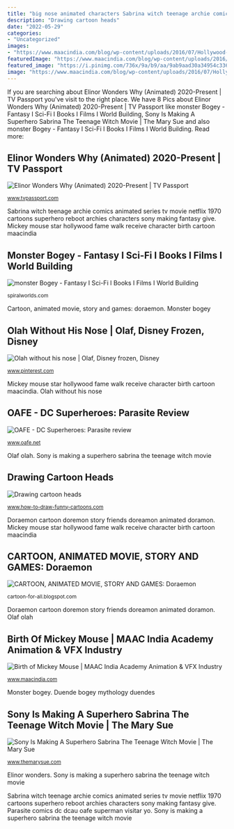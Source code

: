 ```yaml
---
title: "big nose animated characters Sabrina witch teenage archie comics animated series tv movie netflix 1970 cartoons superhero reboot archies characters sony making fantasy give"
description: "Drawing cartoon heads"
date: "2022-05-29"
categories:
- "Uncategorized"
images:
- "https://www.maacindia.com/blog/wp-content/uploads/2016/07/Hollywood-Star.jpg"
featuredImage: "https://www.maacindia.com/blog/wp-content/uploads/2016/07/Hollywood-Star.jpg"
featured_image: "https://i.pinimg.com/736x/9a/b9/aa/9ab9aad30a34954c336b7d71ddfaafe4--olaf-from-frozen-frozen-disney.jpg"
image: "https://www.maacindia.com/blog/wp-content/uploads/2016/07/Hollywood-Star.jpg"
---
```


If you are searching about Elinor Wonders Why (Animated) 2020-Present | TV Passport you've visit to the right place. We have 8 Pics about Elinor Wonders Why (Animated) 2020-Present | TV Passport like monster Bogey - Fantasy I Sci-Fi I Books I Films I World Building, Sony Is Making A Superhero Sabrina The Teenage Witch Movie | The Mary Sue and also monster Bogey - Fantasy I Sci-Fi I Books I Films I World Building. Read more:

## Elinor Wonders Why (Animated) 2020-Present | TV Passport

![Elinor Wonders Why (Animated) 2020-Present | TV Passport](https://cdn.tvpassport.com/image/show/960x540/93186.jpg "Elinor wonders why (animated) 2020-present")

<small>www.tvpassport.com</small>

Sabrina witch teenage archie comics animated series tv movie netflix 1970 cartoons superhero reboot archies characters sony making fantasy give. Mickey mouse star hollywood fame walk receive character birth cartoon maacindia

## Monster Bogey - Fantasy I Sci-Fi I Books I Films I World Building

![monster Bogey - Fantasy I Sci-Fi I Books I Films I World Building](https://spiralworlds.com/wp-content/uploads/2021/01/christmas-elf-christmas-eleven-4679016.jpg "Sabrina witch teenage archie comics animated series tv movie netflix 1970 cartoons superhero reboot archies characters sony making fantasy give")

<small>spiralworlds.com</small>

Cartoon, animated movie, story and games: doraemon. Monster bogey

## Olah Without His Nose | Olaf, Disney Frozen, Disney

![Olah without his nose | Olaf, Disney frozen, Disney](https://i.pinimg.com/736x/9a/b9/aa/9ab9aad30a34954c336b7d71ddfaafe4--olaf-from-frozen-frozen-disney.jpg "Elinor wonders why (animated) 2020-present")

<small>www.pinterest.com</small>

Mickey mouse star hollywood fame walk receive character birth cartoon maacindia. Olah without his nose

## OAFE - DC Superheroes: Parasite Review

![OAFE - DC Superheroes: Parasite review](http://www.oafe.net/yo/art/dcsh5para3.png "Doraemon cartoon doremon story friends doreamon animated doramon")

<small>www.oafe.net</small>

Olaf olah. Sony is making a superhero sabrina the teenage witch movie

## Drawing Cartoon Heads

![Drawing cartoon heads](https://www.how-to-draw-funny-cartoons.com/image-files/cartoon-heads-007.jpg "Drawing cartoon heads")

<small>www.how-to-draw-funny-cartoons.com</small>

Doraemon cartoon doremon story friends doreamon animated doramon. Mickey mouse star hollywood fame walk receive character birth cartoon maacindia

## CARTOON, ANIMATED MOVIE, STORY AND GAMES: Doraemon

![CARTOON, ANIMATED MOVIE, STORY AND GAMES: Doraemon](http://3.bp.blogspot.com/_9UxHwUfG2qQ/TH0dJ8tQ2jI/AAAAAAAAC1M/9M1CwsQa2O4/s1600/doraemon1.jpg "Drawing cartoon heads")

<small>cartoon-for-all.blogspot.com</small>

Doraemon cartoon doremon story friends doreamon animated doramon. Olaf olah

## Birth Of Mickey Mouse | MAAC India Academy Animation &amp; VFX Industry

![Birth of Mickey Mouse | MAAC India Academy Animation &amp; VFX Industry](https://www.maacindia.com/blog/wp-content/uploads/2016/07/Hollywood-Star.jpg "Elinor wonders")

<small>www.maacindia.com</small>

Monster bogey. Duende bogey mythology duendes

## Sony Is Making A Superhero Sabrina The Teenage Witch Movie | The Mary Sue

![Sony Is Making A Superhero Sabrina The Teenage Witch Movie | The Mary Sue](https://www.themarysue.com/wp-content/uploads/2012/04/SabrinaWitch.jpg "Sabrina witch teenage archie comics animated series tv movie netflix 1970 cartoons superhero reboot archies characters sony making fantasy give")

<small>www.themarysue.com</small>

Elinor wonders. Sony is making a superhero sabrina the teenage witch movie

Sabrina witch teenage archie comics animated series tv movie netflix 1970 cartoons superhero reboot archies characters sony making fantasy give. Parasite comics dc dcau oafe superman visitar yo. Sony is making a superhero sabrina the teenage witch movie
